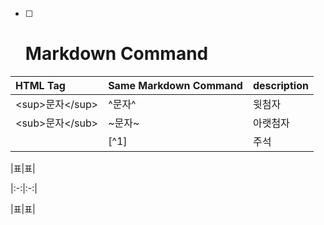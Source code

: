 * [ ] # Markdown Command

| HTML Tag | Same Markdown Command | description |
| :--- | :--- | :--- |
| &lt;sup&gt;문자&lt;/sup&gt; | ^문자^ | 윗첨자 |
| &lt;sub&gt;문자&lt;/sub&gt; | ~문자~ | 아랫첨자 |
|  | \[^1\] | 주석 |

\|표\|표\|

\|:-:\|:-:\|

\|표\|표\|



